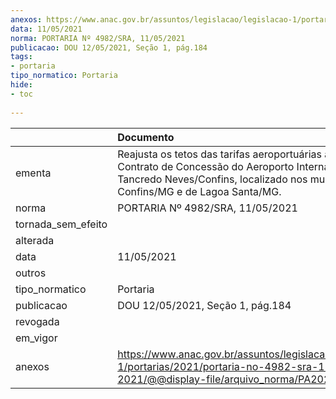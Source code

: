 ```yaml
---
anexos: https://www.anac.gov.br/assuntos/legislacao/legislacao-1/portarias/2021/portaria-no-4982-sra-11-05-2021/@@display-file/arquivo_norma/PA2021-4982.pdf
data: 11/05/2021
norma: PORTARIA Nº 4982/SRA, 11/05/2021
publicacao: DOU 12/05/2021, Seção 1, pág.184
tags:
- portaria
tipo_normatico: Portaria
hide: 
- toc 
 
---
```


|                    | Documento                                                                                                                                                                                        |
|:-------------------|:-------------------------------------------------------------------------------------------------------------------------------------------------------------------------------------------------|
| ementa             | Reajusta os tetos das tarifas aeroportuárias aplicáveis ao Contrato de Concessão do Aeroporto Internacional Tancredo Neves/Confins, localizado nos municípios de Confins/MG e de Lagoa Santa/MG. |
| norma              | PORTARIA Nº 4982/SRA, 11/05/2021                                                                                                                                                                 |
| tornada_sem_efeito |                                                                                                                                                                                                  |
| alterada           |                                                                                                                                                                                                  |
| data               | 11/05/2021                                                                                                                                                                                       |
| outros             |                                                                                                                                                                                                  |
| tipo_normatico     | Portaria                                                                                                                                                                                         |
| publicacao         | DOU 12/05/2021, Seção 1, pág.184                                                                                                                                                                 |
| revogada           |                                                                                                                                                                                                  |
| em_vigor           |                                                                                                                                                                                                  |
| anexos             | https://www.anac.gov.br/assuntos/legislacao/legislacao-1/portarias/2021/portaria-no-4982-sra-11-05-2021/@@display-file/arquivo_norma/PA2021-4982.pdf                                             |